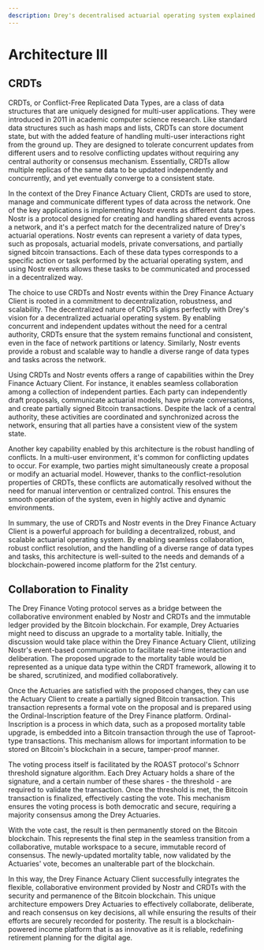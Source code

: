 ```yaml
---
description: Drey's decentralised actuarial operating system explained.
---
```


# Architecture III

## CRDTs

CRDTs, or Conflict-Free Replicated Data Types, are a class of data structures that are uniquely designed for multi-user applications. They were introduced in 2011 in academic computer science research. Like standard data structures such as hash maps and lists, CRDTs can store document state, but with the added feature of handling multi-user interactions right from the ground up. They are designed to tolerate concurrent updates from different users and to resolve conflicting updates without requiring any central authority or consensus mechanism. Essentially, CRDTs allow multiple replicas of the same data to be updated independently and concurrently, and yet eventually converge to a consistent state.

In the context of the Drey Finance Actuary Client, CRDTs are used to store, manage and communicate different types of data across the network. One of the key applications is implementing Nostr events as different data types. Nostr is a protocol designed for creating and handling shared events across a network, and it's a perfect match for the decentralized nature of Drey's actuarial operations. Nostr events can represent a variety of data types, such as proposals, actuarial models, private conversations, and partially signed bitcoin transactions. Each of these data types corresponds to a specific action or task performed by the actuarial operating system, and using Nostr events allows these tasks to be communicated and processed in a decentralized way.

The choice to use CRDTs and Nostr events within the Drey Finance Actuary Client is rooted in a commitment to decentralization, robustness, and scalability. The decentralized nature of CRDTs aligns perfectly with Drey's vision for a decentralized actuarial operating system. By enabling concurrent and independent updates without the need for a central authority, CRDTs ensure that the system remains functional and consistent, even in the face of network partitions or latency. Similarly, Nostr events provide a robust and scalable way to handle a diverse range of data types and tasks across the network.

Using CRDTs and Nostr events offers a range of capabilities within the Drey Finance Actuary Client. For instance, it enables seamless collaboration among a collection of independent parties. Each party can independently draft proposals, communicate actuarial models, have private conversations, and create partially signed Bitcoin transactions. Despite the lack of a central authority, these activities are coordinated and synchronized across the network, ensuring that all parties have a consistent view of the system state.

Another key capability enabled by this architecture is the robust handling of conflicts. In a multi-user environment, it's common for conflicting updates to occur. For example, two parties might simultaneously create a proposal or modify an actuarial model. However, thanks to the conflict-resolution properties of CRDTs, these conflicts are automatically resolved without the need for manual intervention or centralized control. This ensures the smooth operation of the system, even in highly active and dynamic environments.

In summary, the use of CRDTs and Nostr events in the Drey Finance Actuary Client is a powerful approach for building a decentralized, robust, and scalable actuarial operating system. By enabling seamless collaboration, robust conflict resolution, and the handling of a diverse range of data types and tasks, this architecture is well-suited to the needs and demands of a blockchain-powered income platform for the 21st century.

## Collaboration to Finality

The Drey Finance Voting protocol serves as a bridge between the collaborative environment enabled by Nostr and CRDTs and the immutable ledger provided by the Bitcoin blockchain. For example, Drey Actuaries might need to discuss an upgrade to a mortality table. Initially, the discussion would take place within the Drey Finance Actuary Client, utilizing Nostr's event-based communication to facilitate real-time interaction and deliberation. The proposed upgrade to the mortality table would be represented as a unique data type within the CRDT framework, allowing it to be shared, scrutinized, and modified collaboratively.

Once the Actuaries are satisfied with the proposed changes, they can use the Actuary Client to create a partially signed Bitcoin transaction. This transaction represents a formal vote on the proposal and is prepared using the Ordinal-Inscription feature of the Drey Finance platform. Ordinal-Inscription is a process in which data, such as a proposed mortality table upgrade, is embedded into a Bitcoin transaction through the use of Taproot-type transactions. This mechanism allows for important information to be stored on Bitcoin's blockchain in a secure, tamper-proof manner.

The voting process itself is facilitated by the ROAST protocol's Schnorr threshold signature algorithm. Each Drey Actuary holds a share of the signature, and a certain number of these shares - the threshold - are required to validate the transaction. Once the threshold is met, the Bitcoin transaction is finalized, effectively casting the vote. This mechanism ensures the voting process is both democratic and secure, requiring a majority consensus among the Drey Actuaries.

With the vote cast, the result is then permanently stored on the Bitcoin blockchain. This represents the final step in the seamless transition from a collaborative, mutable workspace to a secure, immutable record of consensus. The newly-updated mortality table, now validated by the Actuaries' vote, becomes an unalterable part of the blockchain.

In this way, the Drey Finance Actuary Client successfully integrates the flexible, collaborative environment provided by Nostr and CRDTs with the security and permanence of the Bitcoin blockchain. This unique architecture empowers Drey Actuaries to effectively collaborate, deliberate, and reach consensus on key decisions, all while ensuring the results of their efforts are securely recorded for posterity. The result is a blockchain-powered income platform that is as innovative as it is reliable, redefining retirement planning for the digital age.
